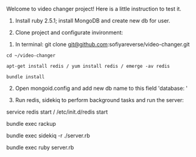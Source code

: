 Welcome to video changer project! Here is a little instruction to test it.

1) Install ruby 2.5.1; install MongoDB and create new db for user.

2) Clone project and configurate invironment: 
  1. In terminal:
    git clone git@github.com:sofiyareverse/video-changer.git
    
    cd ~/video-changer
    
    apt-get install redis / yum install redis / emerge -av redis
    
    bundle install
  
  2. Open mongoid.config and add new db name to this field 'database: '

3) Run redis, sidekiq to perform background tasks and run the server:

  service redis start / /etc/init.d/redis start
  
  bundle exec rackup
  
  bundle exec sidekiq -r ./server.rb
  
  bundle exec ruby server.rb
